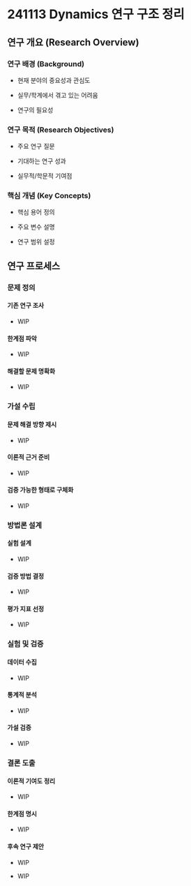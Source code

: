 # 241113 Dynamics 연구 구조 정리

  

## 연구 개요 (Research Overview)

### 연구 배경 (Background)

<!-- 이 연구를 시작하게 된 배경과 동기를 설명 -->

- 현재 분야의 중요성과 관심도

- 실무/학계에서 겪고 있는 어려움

- 연구의 필요성

  

### 연구 목적 (Research Objectives)

<!-- 이 연구를 통해 달성하고자 하는 구체적인 목표 -->

- 주요 연구 질문

- 기대하는 연구 성과

- 실무적/학문적 기여점

  

### 핵심 개념 (Key Concepts)

<!-- 연구에서 다루는 주요 개념과 용어 정의 -->

- 핵심 용어 정의

- 주요 변수 설명

- 연구 범위 설정

  

## 연구 프로세스

### 문제 정의

#### 기존 연구 조사

<!-- 선행 연구들의 주요 발견과 방법론을 체계적으로 검토하여 현재의 학문적 위치를 파악-->

- WIP

#### 한계점 파악

<!-- 기존 연구들의 미흡한 점과 추가 연구가 필요한 영역을 식별-->

- WIP

#### 해결할 문제 명확화

<!-- 연구를 통해 해결하고자 하는 구체적인 문제와 목표를 명확히 설정-->

- WIP

  

### 가설 수립

#### 문제 해결 방향 제시

<!-- 파악된 문제를 해결하기 위한 핵심 아이디어와 접근 방식을 제안-->

- WIP

#### 이론적 근거 준비

<!-- 제안된 해결 방안의 타당성을 뒷받침할 이론적 배경과 논리를 구축-->

<!--

해결 원리 - 제안한 방법이 어떤 원리로 이 한계를 극복하는가? (작동 메커니즘 자체의 설명)

효과적인 이유 - 왜 이 방법이 효과적인가? (이 메커니즘이 가져오는 이점/결과)

평가지표 - 다른 연구에서 사용되는 평가지표

-->

- WIP

#### 검증 가능한 형태로 구체화

<!-- 이론적 가설을 측정 가능한 형태의 구체적인 연구 가설로 변환-->

- WIP

  

### 방법론 설계

#### 실험 설계

<!-- 가설을 검증하기 위한 구체적인 실험 절차와 조건을 설계-->

- WIP

#### 검증 방법 결정

<!-- 데이터 수집 및 분석에 사용될 구체적인 방법과 도구를 선정-->

- WIP

#### 평가 지표 선정

<!-- 연구 결과의 성공 여부를 판단할 수 있는 객관적인 평가 기준 설정-->

- WIP

  

### 실험 및 검증

#### 데이터 수집

<!-- 설계된 실험 계획에 따라 필요한 데이터를 체계적으로 수집-->

- WIP

#### 통계적 분석

<!-- 수집된 데이터를 통계적 기법을 활용하여 객관적으로 분석-->

- WIP

#### 가설 검증

<!-- 분석 결과를 바탕으로 초기 설정한 연구 가설의 타당성을 검증-->

- WIP

  

### 결론 도출

#### 이론적 기여도 정리

<!-- 연구 결과가 학문 분야에 제공하는 새로운 통찰과 가치를 정리-->

- WIP

#### 한계점 명시

<!-- 연구의 제한사항과 보완이 필요한 부분을 객관적으로 제시-->

- WIP

#### 후속 연구 제안

<!-- 현재 연구를 바탕으로 향후 진행될 수 있는 추가 연구 방향 제시-->

- WIP

  

<!--

<img src="./example.png" width="300" height="200" alt="이미지 설명">

<img src="./example.png" alt="이미지 설명">

-->

- WIP

  
  

[^LX]: https://www.b2bzincatalog.com/digital/catalog/specin/